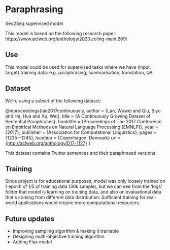 # Paraphrasing
Seq2Seq supervised model 

This model is based on the following research paper:
https://www.aclweb.org/anthology/2020.coling-main.209/

## Use

This model could be used for supervised tasks where we have (input, target) training data: e.g. paraphrasing, summarisation, translation, QA 

## Dataset

We're using a subset of the following dataset:

@inproceedings{lan2017continuously,
  author     = {Lan, Wuwei and Qiu, Siyu and He, Hua and Xu, Wei},
  title      = {A Continuously Growing Dataset of Sentential Paraphrases},
  booktitle  = {Proceedings of The 2017 Conference on Empirical Methods on Natural Language Processing (EMNLP)},
  year       = {2017},
  publisher  = {Association for Computational Linguistics},
  pages      = {1235--1245},
  location   = {Copenhagen, Denmark}
  url        = {http://aclweb.org/anthology/D17-1127}
} 

This dataset contains Twitter sentences and their paraphrased versions

## Training

Since project is for educational purposes, model was only loosely trained on 1 epoch of 1/5 of training data (30k sample), but we can see from the 'logs' folder that model is learning on training data, and also on evaluational data that's coming from different data distribution. Sufficient training for real-world applications would require more computational resources.

## Future updates
- Improving sampling algorithm & making it trainable
- Designing multi-objective training algorithm 
- Adding Flax model
